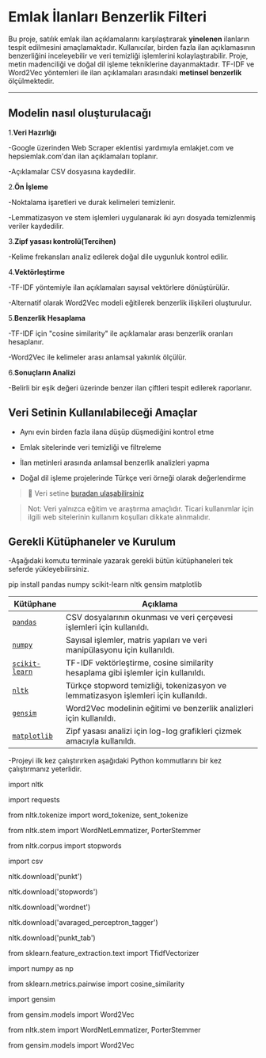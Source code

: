 # Emlak İlanları Benzerlik Filteri

Bu proje, satılık emlak ilan açıklamalarını karşılaştırarak **yinelenen** ilanların tespit edilmesini amaçlamaktadır. Kullanıcılar, birden fazla ilan açıklamasının benzerliğini inceleyebilir ve veri temizliği işlemlerini kolaylaştırabilir. Proje, metin madenciliği ve doğal dil işleme tekniklerine dayanmaktadır. TF-IDF ve Word2Vec yöntemleri ile ilan açıklamaları arasındaki **metinsel benzerlik** ölçülmektedir.

---

## Modelin nasıl oluşturulacağı
1.**Veri Hazırlığı** 

-Google üzerinden Web Scraper eklentisi yardımıyla emlakjet.com ve hepsiemlak.com'dan ilan açıklamaları toplanır.

-Açıklamalar CSV dosyasına kaydedilir.

2.**Ön İşleme**

-Noktalama işaretleri ve durak kelimeleri temizlenir.

-Lemmatizasyon ve stem işlemleri uygulanarak iki ayrı dosyada temizlenmiş veriler kaydedilir.

3.**Zipf yasası kontrolü(Tercihen)**

-Kelime frekansları analiz edilerek doğal dile uygunluk kontrol edilir.

4.**Vektörleştirme**

-TF-IDF yöntemiyle ilan açıklamaları sayısal vektörlere dönüştürülür.

-Alternatif olarak Word2Vec modeli eğitilerek benzerlik ilişkileri oluşturulur.

5.**Benzerlik Hesaplama**

-TF-IDF için "cosine similarity" ile açıklamalar arası benzerlik oranları hesaplanır.

-Word2Vec ile kelimeler arası anlamsal yakınlık ölçülür.

6.**Sonuçların Analizi**

-Belirli bir eşik değeri üzerinde benzer ilan çiftleri tespit edilerek raporlanır.

## Veri Setinin Kullanılabileceği Amaçlar

- Aynı evin birden fazla ilana düşüp düşmediğini kontrol etme

- Emlak sitelerinde veri temizliği ve filtreleme

- İlan metinleri arasında anlamsal benzerlik analizleri yapma

- Doğal dil işleme projelerinde Türkçe veri örneği olarak değerlendirme

> 📎 Veri setine [buradan ulaşabilirsiniz](https://github.com/yuuyunie/emlak-projesi-ilan-aciklamasi-benzerlik-filtresi/blob/main/emlakjetodev.csv)

> Not: Veri yalnızca eğitim ve araştırma amaçlıdır. Ticari kullanımlar için ilgili web sitelerinin kullanım koşulları dikkate alınmalıdır.


## Gerekli Kütüphaneler ve Kurulum

-Aşağıdaki komutu terminale yazarak gerekli bütün kütüphaneleri tek seferde yükleyebilirsiniz.

pip install pandas numpy scikit-learn nltk gensim matplotlib

| Kütüphane                                    | Açıklama                                                                            |
| -------------------------------------------- | ----------------------------------------------------------------------------------- |
| [`pandas`](https://pandas.pydata.org/)       | CSV dosyalarının okunması ve veri çerçevesi işlemleri için kullanıldı.              |
| [`numpy`](https://numpy.org/)                | Sayısal işlemler, matris yapıları ve veri manipülasyonu için kullanıldı.            |
| [`scikit-learn`](https://scikit-learn.org/)  | TF-IDF vektörleştirme, cosine similarity hesaplama gibi işlemler için kullanıldı.   |
| [`nltk`](https://www.nltk.org/)              | Türkçe stopword temizliği, tokenizasyon ve lemmatizasyon işlemleri için kullanıldı. |
| [`gensim`](https://radimrehurek.com/gensim/) | Word2Vec modelinin eğitimi ve benzerlik analizleri için kullanıldı.                 |
| [`matplotlib`](https://matplotlib.org/)      | Zipf yasası analizi için log-log grafikleri çizmek amacıyla kullanıldı.             |

-Projeyi ilk kez çalıştırırken aşağıdaki Python kommutlarını bir kez çalıştırmanız yeterlidir.

import nltk

import requests

from nltk.tokenize import word_tokenize, sent_tokenize

from nltk.stem import WordNetLemmatizer, PorterStemmer

from nltk.corpus import stopwords

import csv

nltk.download('punkt')

nltk.download('stopwords')

nltk.download('wordnet')

nltk.download('avaraged_perceptron_tagger')

nltk.download('punkt_tab')

from sklearn.feature_extraction.text import TfidfVectorizer

import numpy as np

from sklearn.metrics.pairwise import cosine_similarity

import gensim

from gensim.models import Word2Vec

from nltk.stem import WordNetLemmatizer, PorterStemmer

from gensim.models import Word2Vec
